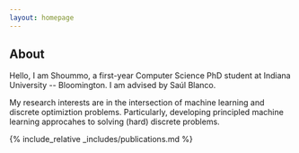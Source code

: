 ```yaml
---
layout: homepage
---
```


## About

Hello, I am Shoummo, a first-year Computer Science PhD student at Indiana University -- Bloomington. I am advised by Saúl Blanco.

My research interests are in the intersection of machine learning and discrete optimiztion problems. Particularly, developing principled machine learning approcahes to solving (hard) discrete problems.

{% include_relative _includes/publications.md %}

